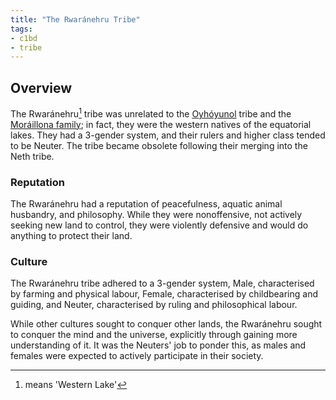 ```yaml
---
title: "The Rwaránehru Tribe"
tags:
- c1bd
- tribe
---
```

## Overview
The Rwaránehru[^1] tribe was unrelated to the [Oyhóyunol](lore/c1BD/oyhoyunol-tribe.md) tribe and the [Moráillona family](lore/c1BD/families/moraillona-family.md); in fact, they were the western natives of the equatorial lakes. They had a 3-gender system, and their rulers and higher class tended to be Neuter. The tribe became obsolete following their merging into the Neth tribe.

### Reputation
The Rwaránehru had a reputation of peacefulness, aquatic animal husbandry, and philosophy. While they were nonoffensive, not actively seeking new land to control, they were violently defensive and would do anything to protect their land.

### Culture
The Rwaránehru tribe adhered to a 3-gender system, Male, characterised by farming and physical labour, Female, characterised by childbearing and guiding, and Neuter, characterised by ruling and philosophical labour.

While other cultures sought to conquer other lands, the Rwaránehru sought to conquer the mind and the universe, explicitly through gaining more understanding of it. It was the Neuters' job to ponder this, as males and females were expected to actively participate in their society.

[^1]: means 'Western Lake'